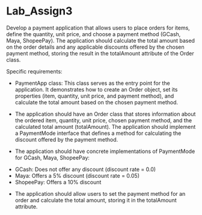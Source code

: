 # Lab_Assign3

Develop a payment application that allows users to place orders for items, define the quantity, unit price, and choose a payment method (GCash, Maya, ShopeePay). The application should calculate the total amount based on the order details and any applicable discounts offered by the chosen payment method, storing the result in the totalAmount attribute of the Order class.

Specific requirements:

* PaymentApp class: This class serves as the entry point for the application. It demonstrates how to create an Order object, set its properties (item, quantity, unit price, and payment method), and calculate the total amount based on the chosen payment method.
  
* The application should have an Order class that stores information about the ordered item, quantity, unit price, chosen payment method, and the calculated total amount (totalAmount).
The application should implement a PaymentMode interface that defines a method for calculating the discount offered by the payment method.

* The application should have concrete implementations of PaymentMode for GCash, Maya, ShopeePay:
- GCash: Does not offer any discount (discount rate = 0.0)
- Maya: Offers a 5% discount (discount rate = 0.05)
- ShopeePay: Offers a 10% discount
  
* The application should allow users to set the payment method for an order and calculate the total amount, storing it in the totalAmount attribute.

